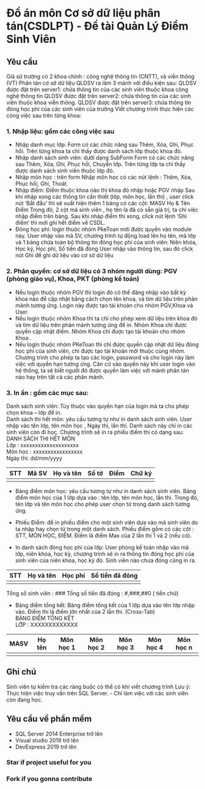 # Đồ án môn Cơ sở dữ liệu phân tán(CSDLPT) - Đề tài Quản Lý Điểm Sinh Viên
## Yêu cầu
Giả sử  trường có 2 khoa chính : công nghệ thông tin (CNTT),  và viễn thông (VT)
Phân tán cơ sở dữ liệu QLDSV ra làm 3 mảnh với điều kiện sau: 
QLDSV được đặt trên server1: chứa thông tin của các sinh viên thuộc khoa công nghệ thông tin
QLDSV được đặt trên server2:  chứa thông tin của các sinh viên thuộc khoa viễn thông.
QLDSV được đặt trên server3:  chứa thông tin đóng học phí của các sinh viên của trường
Viết chương trình thực hiện các công việc sau trên từng khoa:
### 1. Nhập liệu: gồm các công việc sau
- Nhập danh mục lớp: Form có các chức năng sau Thêm, Xóa,  Ghi, Phục hồi. Trên từng khoa ta chỉ thấy được danh sách lớp thuộc khoa đó.
- Nhập danh sách sinh viên: dưới dạng SubForm 
Form có các chức năng sau Thêm, Xóa, Ghi, Phục hồi, Chuyển lớp. Trên từng lớp ta chỉ thấy được danh sách sinh viên thuộc lớp đó.
- Nhập môn học : trên form Nhập môn học có các nút lệnh : Thêm, Xóa,  Phục hồi, Ghi, Thoát.
- Nhập điểm:  Điểm thuộc khoa nào thì khoa đó nhập hoặc PGV nhập
Sau khi nhập xong các thông tin cần thiết (lớp, môn học, lần thi) , user click nút ‘Bắt đầu’ thì sẽ xuất hiện thêm 1 bảng có các cột:
MASV 	Họ & Tên		Điểm
Trong đó, 2 cột mã sinh viên , họ tên là đã có sẵn giá trị, ta chỉ việc nhập điểm trên bảng. Sau khi nhập điểm thi xong, click nút lệnh ‘Ghi điểm’ thì mới ghi hết điểm về CSDL. 
- Đóng học phí: login thuộc nhóm PkeToan mới được quyền vào module này.
User nhập vào mã SV, chương trình tự động load lên họ tên, mã lớp và 1 bảng chứa toàn bộ thông tin đóng học phí của sinh viên: Niên khóa, Học kỳ, Học phí, Số tiền đã đóng
User nhập vào thông tin, sau đó click nút Ghi để ghi dữ liệu vào cơ sở dữ liệu
### 2. Phân quyền: cơ sở dữ liệu có 3 nhóm người dùng: PGV (phòng giáo vụ), Khoa, PKT (phòng kế toán)
-  Nếu login thuộc nhóm PGV thì login đó có thể đăng nhập vào bất kỳ khoa nào để cập nhật bằng cách chọn tên khoa,  và tìm dữ liệu trên phân mảnh tương ứng. Login này được tạo tài khoản cho nhóm PGV,Khoa và User. 
-  Nếu login thuộc nhóm Khoa thì ta chỉ cho phép xem dữ liệu trên khoa đó   và tìm dữ liệu trên phân mảnh tương ứng để in.  Nhóm Khoa chỉ được quyền cập nhật điểm. Nhóm Khoa chỉ được tạo tài khoản cho nhóm Khoa  .
- Nếu login thuộc nhóm PKeToan thì chỉ được quyền cập nhật dữ liệu đóng học phí của sinh viên, chỉ được tạo tài khoản mới thuộc cùng nhóm.
Chương trình cho phép ta tạo các login, password và cho login này làm việc với quyền hạn tương ứng. Căn cứ vào quyền này khi user login vào hệ thống, ta sẽ biết người đó được quyền làm việc với mảnh phân tán nào hay trên tất cả các phân mảnh. 
### 3. In ấn : gồm các mục sau:
Danh sách sinh viên: Tùy thuộc vào quyền hạn của login mà ta cho phép chọn khoa – lớp để in.  
Danh sách thi hết môn: yêu cầu tương tự như in danh sách sinh viên. User nhập vào tên lớp, tên môn học ,  Ngày thi, lần thi. Danh sách này chỉ in các sinh viên còn đi học. Chương trình sẽ in ra phiếu điểm thi có dạng sau:\
DANH SÁCH THI  HẾT MÔN\
	Lớp :  xxxxxxxxxxxxxxxxxxxx\
	Môn học : xxxxxxxxxxxxxxxxx\
	Ngày thi: dd/mm/yyyy

|  STT |  Mã SV |  Họ và tên | Số tờ  |  Điểm | Chữ ký |
|---|---|---|---|---|---|
|   |   |   |   |   |   |

- Bảng điểm môn học: yêu cầu tương tự như in danh sách sinh viên. Bảng điểm môn học của 1 lớp dựa vào : tên lớp, tên môn học, lần thi. Trong đó, tên lớp và tên môn học cho phép user chọn từ trong danh sách tương ứng.

- Phiếu Điểm:  để in phiếu điểm cho một sinh viên dựa vào mã sinh viên do ta nhập hay chọn từ trong một danh sách.
Phiếu điểm gồm có các cột : STT, MÔN HỌC, ĐIỂM.
  Điểm là điểm Max của 2 lần thi 1 và 2 (nếu có).

- In danh sách đóng học phí của lớp: User phòng kế toán nhập vào mã lớp, niên khóa, học kỳ, chương trình sẽ in ra thông tin đóng học phí của sinh viên của niên khóa, học kỳ đó. Sinh viên nào chưa đóng cũng in ra.

| STT |	Họ và tên |	 Học phí  | Số tiền đã đóng |
|---|---|---|---|
|   |   |   |   |
Tổng số sinh viên : ###
Tổng số tiền đã đóng : #,###,##0 ( tiền chữ) 

- Bảng điểm tổng kết: Bảng điểm tổng kết của 1 lớp dựa vào tên lớp nhập vào. Điểm thi là điểm lớn nhất của 2 lần thi. (Cross-Tab)\
BẢNG ĐIỂM TỔNG KẾT\
LỚP : XXXXXXXXXXXXX

| MASV | Họ tên |	Môn học 1 |	Môn học 2 |	Môn học 3 |	Môn học 4 |	Môn học n |
|---|---|---|---|---|---|---|
|   |   |   |   |   |   |   |
## Ghi chú
Sinh viên tự kiểm tra các ràng buộc có thể có khi viết chương trình
 Lưu ý: Thực hiện việc truy vấn trên SQL Server.
   	- Chỉ làm việc với các sinh viên còn đang học.
## Yêu cầu về phần mềm
- SQL Server 2014 Enterprise trở lên
- Visual studio 2019 trở lên
- DevExpress 2019 trở lên
### Star if project useful for you
### Fork if you gonna contribute
